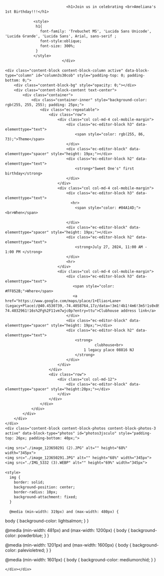 <!DOCTYPE html>
<html lang="en">
<head>
    <meta charset="UTF-8">
    <meta name="viewport" content="width=device-width, initial-scale=1.0">
    <title>Document</title>
</head>
<body>
    
</body>
</html>
<div class="website-container-inner">
    <div class="content-block content-block-banner content-block-banner-5 active" data-block-type="banner" id="banner" style="background-image: url(&quot;https://eventcreate-v1.s3.us-west-1.amazonaws.com/uploads%2Fbbac4349-0389-4f77-834a-0c866c7e8394%2Fkidsparty.png&quot;); padding-top: 90px; padding-bottom: 130px;">
        <div class="content-block-bg" style="opacity: 0; background-color: rgb(0, 0, 0);"></div>
        
                                <h1>Join us in celebrating <br>Ameliana's 1st Birthday!!!</h1>
                            
                 <style>
                  h1{
                    font-family: 'Trebuchet MS', 'Lucida Sans Unicode', 'Lucida Grande', 'Lucida Sans', Arial, sans-serif ;
                    font-style:oblique;
                    font-size: 300%;
                  }
                 </style>
                              </div>
                   
    <div class="content-block content-block-column active" data-block-type="column" id="column3s30cob" style="padding-top: 0; padding-bottom: 0;">
        <div class="content-block-bg" style="opacity: 0;"></div>
        <div class="content-block-content text-center">
            <div class="container">
                <div class="container-inner" style="background-color: rgb(255, 255, 255); padding: 25px;">
                    <div class="ec-repeatable">
                        <div class="row">
                            <div class="col col-md-4 col-mobile-margin">
                                <div class="ec-editor-block h3" data-elementtype="text">
                                    <span style="color: rgb(255, 86, 73);">Theme</span>
                                </div>
                                <div class="ec-editor-block" data-elementtype="spacer" style="height: 19px;"></div>
                                <div class="ec-editor-block h2" data-elementtype="text">
                                    <strong>"Sweet One's" first birthday</strong>
                                </div>
                            </div>
                            <div class="col col-md-4 col-mobile-margin">
                                <div class="ec-editor-block h3" data-elementtype="text">
                                  <hr>
                                    <span style="color: #04A14D;"> <br>When</span>
                                    
                                </div>
                                <div class="ec-editor-block" data-elementtype="spacer" style="height: 19px;"></div>
                                <div class="ec-editor-block h2" data-elementtype="text">
                                    <strong>July 27, 2024, 11:00 AM -  1:00 PM </strong>
                                </div>
                                <hr>
                            </div>
                            <div class="col col-md-4 col-mobile-margin">
                                <div class="ec-editor-block h3" data-elementtype="text">
                                   <span style="color: #FF852B;">Where</span>
                                   <a href="https://www.google.com/maps/place/1+Elias+Lane+(Legacy+Place)/@40.4530739,-74.4058764,17z/data=!3m1!4b1!4m6!3m5!1s0x89c3cffdd9000155:0xefff73aea053d2bc!8m2!3d40.4530739!4d-74.4032961!16s%2Fg%2F11vm7wjc0p?entry=ttu">Clubhouse address link</a>
                                </div>
                                <div class="ec-editor-block" data-elementtype="spacer" style="height: 19px;"></div>
                                <div class="ec-editor-block h2" data-elementtype="text">
                                    <strong>
                                             clubhouse<br>
                                        1 legacy place 08816 NJ            
                                    </strong>
                                </div>
                            </div>
                        </div>
                        <div class="row">
                            <div class="col col-md-12">
                                <div class="ec-editor-block" data-elementtype="spacer" style="height:20px;"></div>
                            </div>
                        </div>
                    </div>
                </div>
            </div>
        </div>
    </div>
    <div class="content-block content-block-photos content-block-photos-3 active" data-block-type="photos" id="photos3jsculo" style="padding-top: 26px; padding-bottom: 40px;">
      
    <img src="./image_123650291 (2).JPG" alt="" height="68%" width="345px">
    <img src="./image_123650291.JPG" alt="" height="68%" width="345px">
    <img src="./IMG_5332 (3).WEBP" alt="" height="69%" width="345px">
    
    <style>
      img {
        border: solid;
        background-position: center;
        border-radius: 10px;
        background-attachment: fixed;
      }
      
      @media (min-width: 319px) and (max-width: 480px) {
  body {
    background-color: lightsalmon;
  }
}

@media (min-width: 481px) and (max-width: 1200px) {
  body {
    background-color: powderblue;
  }
}

@media (min-width: 1201px) and (max-width: 1600px) {
  body {
    background-color: palevioletred;
  }
}

@media (min-width: 1601px) {
  body {
    background-color: mediumorchid;
  }
}
    </style>


    </div></div>
                          
